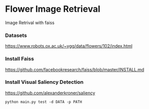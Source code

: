 # Flower Image Retrieval
Image Retrival with faiss


### Datasets
https://www.robots.ox.ac.uk/~vgg/data/flowers/102/index.html

### Install Faiss
https://github.com/facebookresearch/faiss/blob/master/INSTALL.md


### Install Visual Saliency Detection
https://github.com/alexanderkroner/saliency

```
python main.py test -d DATA -p PATH
```

